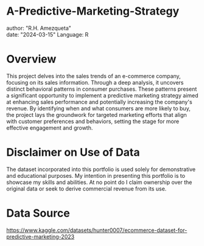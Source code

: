 # A-Predictive-Marketing-Strategy

author: "R.H. Amezqueta"  
date: "2024-03-15"
Language: R

# **Overview**

This project delves into the sales trends of an e-commerce company, focusing on its sales information. Through a deep analysis, it uncovers distinct behavioral patterns in consumer purchases. These patterns present a significant opportunity to implement a predictive marketing strategy aimed at enhancing sales performance and potentially increasing the company's revenue. By identifying when and what consumers are more likely to buy, the project lays the groundwork for targeted marketing efforts that align with customer preferences and behaviors, setting the stage for more effective engagement and growth.

# **Disclaimer on Use of Data**  
The dataset incorporated into this portfolio is used solely for demonstrative and educational purposes. My intention in presenting this portfolio is to showcase my skills and abilities. At no point do I claim ownership over the original data or seek to derive commercial revenue from its use.


# **Data Source**
https://www.kaggle.com/datasets/hunter0007/ecommerce-dataset-for-predictive-marketing-2023
